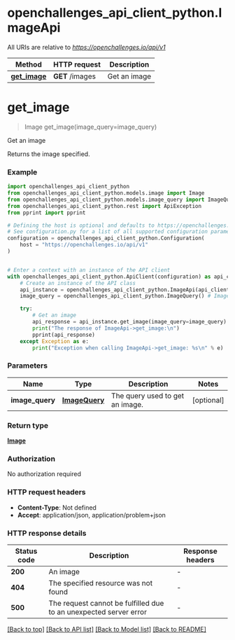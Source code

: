 # openchallenges_api_client_python.ImageApi

All URIs are relative to *https://openchallenges.io/api/v1*

Method | HTTP request | Description
------------- | ------------- | -------------
[**get_image**](ImageApi.md#get_image) | **GET** /images | Get an image


# **get_image**
> Image get_image(image_query=image_query)

Get an image

Returns the image specified.

### Example


```python
import openchallenges_api_client_python
from openchallenges_api_client_python.models.image import Image
from openchallenges_api_client_python.models.image_query import ImageQuery
from openchallenges_api_client_python.rest import ApiException
from pprint import pprint

# Defining the host is optional and defaults to https://openchallenges.io/api/v1
# See configuration.py for a list of all supported configuration parameters.
configuration = openchallenges_api_client_python.Configuration(
    host = "https://openchallenges.io/api/v1"
)


# Enter a context with an instance of the API client
with openchallenges_api_client_python.ApiClient(configuration) as api_client:
    # Create an instance of the API class
    api_instance = openchallenges_api_client_python.ImageApi(api_client)
    image_query = openchallenges_api_client_python.ImageQuery() # ImageQuery | The query used to get an image. (optional)

    try:
        # Get an image
        api_response = api_instance.get_image(image_query=image_query)
        print("The response of ImageApi->get_image:\n")
        pprint(api_response)
    except Exception as e:
        print("Exception when calling ImageApi->get_image: %s\n" % e)
```



### Parameters


Name | Type | Description  | Notes
------------- | ------------- | ------------- | -------------
 **image_query** | [**ImageQuery**](.md)| The query used to get an image. | [optional] 

### Return type

[**Image**](Image.md)

### Authorization

No authorization required

### HTTP request headers

 - **Content-Type**: Not defined
 - **Accept**: application/json, application/problem+json

### HTTP response details

| Status code | Description | Response headers |
|-------------|-------------|------------------|
**200** | An image |  -  |
**404** | The specified resource was not found |  -  |
**500** | The request cannot be fulfilled due to an unexpected server error |  -  |

[[Back to top]](#) [[Back to API list]](../README.md#documentation-for-api-endpoints) [[Back to Model list]](../README.md#documentation-for-models) [[Back to README]](../README.md)

